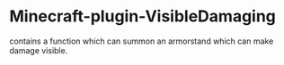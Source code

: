 # Minecraft-plugin-VisibleDamaging
contains a function which can summon an armorstand which can make damage visible.

